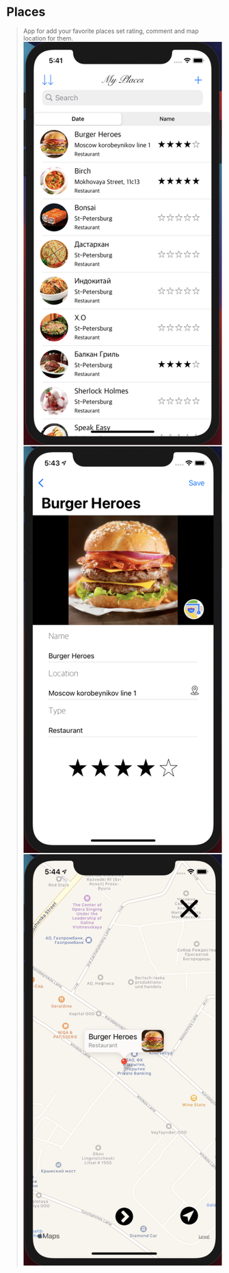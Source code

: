 # Places
> App for add your favorite places set rating, comment and map location for them. 
![List of places](https://github.com/chernyshevpavel/places/raw/main/screenshots/1.png)
![Detail place](https://github.com/chernyshevpavel/places/raw/main/screenshots/2.png)
![Map](https://github.com/chernyshevpavel/places/raw/main/screenshots/3.png)